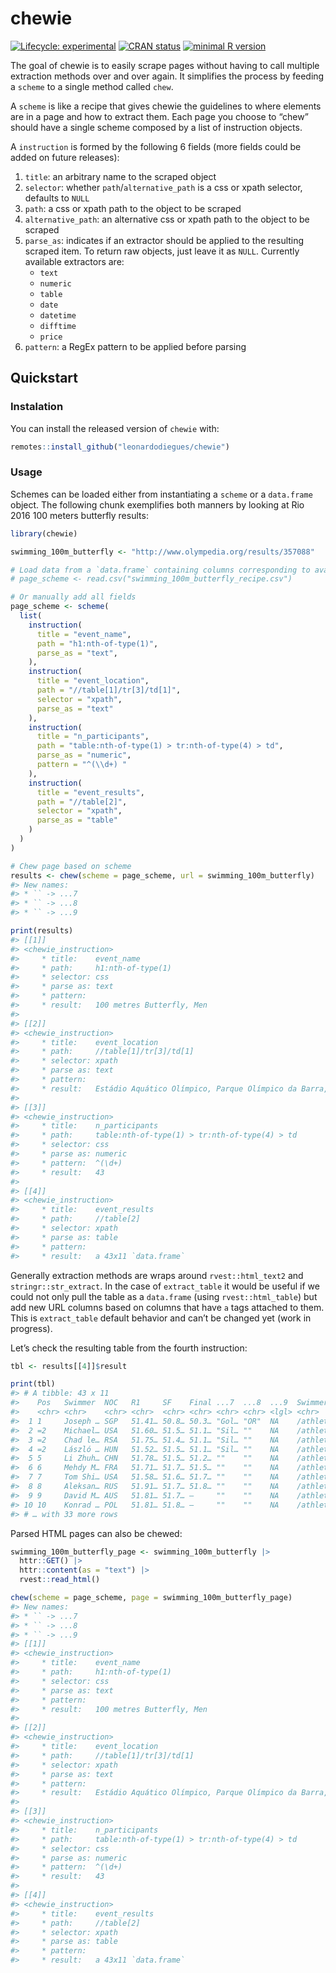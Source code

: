 
<!-- README.md is generated from README.Rmd. Please edit that file -->

# chewie

<!-- badges: start -->

[![Lifecycle:
experimental](https://img.shields.io/badge/lifecycle-experimental-orange.svg)](https://www.tidyverse.org/lifecycle/#experimental)
[![CRAN
status](https://www.r-pkg.org/badges/version/chewie)](https://CRAN.R-project.org/package=chewie)
[![minimal R
version](https://img.shields.io/badge/R%3E%3D-4.1.0-6666ff.svg)](https://cran.r-project.org/)
<!-- badges: end -->

The goal of chewie is to easily scrape pages without having to call
multiple extraction methods over and over again. It simplifies the
process by feeding a `scheme` to a single method called `chew`.

A `scheme` is like a recipe that gives chewie the guidelines to where
elements are in a page and how to extract them. Each page you choose to
“chew” should have a single scheme composed by a list of instruction
objects.

A `instruction` is formed by the following 6 fields (more fields could
be added on future releases):

1.  `title`: an arbitrary name to the scraped object
2.  `selector`: whether `path`/`alternative_path` is a css or xpath
    selector, defaults to `NULL`
3.  `path`: a css or xpath path to the object to be scraped
4.  `alternative_path`: an alternative css or xpath path to the object
    to be scraped
5.  `parse_as`: indicates if an extractor should be applied to the
    resulting scraped item. To return raw objects, just leave it as
    `NULL`. Currently available extractors are:
    -   `text`
    -   `numeric`
    -   `table`
    -   `date`
    -   `datetime`
    -   `difftime`
    -   `price`
6.  `pattern`: a RegEx pattern to be applied before parsing

## Quickstart

### Instalation

You can install the released version of `chewie` with:

``` r
remotes::install_github("leonardodiegues/chewie")
```

### Usage

Schemes can be loaded either from instantiating a `scheme` or a
`data.frame` object. The following chunk exemplifies both manners by
looking at Rio 2016 100 meters butterfly results:

``` r
library(chewie)

swimming_100m_butterfly <- "http://www.olympedia.org/results/357088"

# Load data from a `data.frame` containing columns corresponding to available fields.
# page_scheme <- read.csv("swimming_100m_butterfly_recipe.csv")

# Or manually add all fields
page_scheme <- scheme(
  list(
    instruction(
      title = "event_name",
      path = "h1:nth-of-type(1)",
      parse_as = "text",
    ),
    instruction(
      title = "event_location",
      path = "//table[1]/tr[3]/td[1]",
      selector = "xpath",
      parse_as = "text"
    ),
    instruction(
      title = "n_participants",
      path = "table:nth-of-type(1) > tr:nth-of-type(4) > td",
      parse_as = "numeric",
      pattern = "^(\\d+) "
    ),
    instruction(
      title = "event_results",
      path = "//table[2]",
      selector = "xpath",
      parse_as = "table"
    )
  )
)

# Chew page based on scheme
results <- chew(scheme = page_scheme, url = swimming_100m_butterfly)
#> New names:
#> * `` -> ...7
#> * `` -> ...8
#> * `` -> ...9

print(results)
#> [[1]]
#> <chewie_instruction>
#>     * title:    event_name
#>     * path:     h1:nth-of-type(1)
#>     * selector: css
#>     * parse as: text
#>     * pattern:  
#>     * result:   100 metres Butterfly, Men
#> 
#> [[2]]
#> <chewie_instruction>
#>     * title:    event_location
#>     * path:     //table[1]/tr[3]/td[1]
#>     * selector: xpath
#>     * parse as: text
#>     * pattern:  
#>     * result:   Estádio Aquático Olímpico, Parque Olímpico da Barra, Barra da Tijuca, Rio de Janeiro
#> 
#> [[3]]
#> <chewie_instruction>
#>     * title:    n_participants
#>     * path:     table:nth-of-type(1) > tr:nth-of-type(4) > td
#>     * selector: css
#>     * parse as: numeric
#>     * pattern:  ^(\d+) 
#>     * result:   43
#> 
#> [[4]]
#> <chewie_instruction>
#>     * title:    event_results
#>     * path:     //table[2]
#>     * selector: xpath
#>     * parse as: table
#>     * pattern:  
#>     * result:   a 43x11 `data.frame`
```

Generally extraction methods are wraps around `rvest::html_text2` and
`stringr::str_extract`. In the case of `extract_table` it would be
useful if we could not only pull the table as a `data.frame` (using
`rvest::html_table`) but add new URL columns based on columns that have
`a` tags attached to them. This is `extract_table` default behavior and
can’t be changed yet (work in progress).

Let’s check the resulting table from the fourth instruction:

``` r
tbl <- results[[4]]$result

print(tbl)
#> # A tibble: 43 x 11
#>    Pos   Swimmer  NOC   R1     SF    Final ...7  ...8  ...9  Swimmer_url NOC_url
#>    <chr> <chr>    <chr> <chr>  <chr> <chr> <chr> <chr> <lgl> <chr>       <chr>  
#>  1 1     Joseph … SGP   51.41… 50.8… 50.3… "Gol… "OR"  NA    /athletes/… /count…
#>  2 =2    Michael… USA   51.60… 51.5… 51.1… "Sil… ""    NA    /athletes/… /count…
#>  3 =2    Chad le… RSA   51.75… 51.4… 51.1… "Sil… ""    NA    /athletes/… /count…
#>  4 =2    László … HUN   51.52… 51.5… 51.1… "Sil… ""    NA    /athletes/… /count…
#>  5 5     Li Zhuh… CHN   51.78… 51.5… 51.2… ""    ""    NA    /athletes/… /count…
#>  6 6     Mehdy M… FRA   51.71… 51.7… 51.5… ""    ""    NA    /athletes/… /count…
#>  7 7     Tom Shi… USA   51.58… 51.6… 51.7… ""    ""    NA    /athletes/… /count…
#>  8 8     Aleksan… RUS   51.91… 51.7… 51.8… ""    ""    NA    /athletes/… /count…
#>  9 9     David M… AUS   51.81… 51.7… –     ""    ""    NA    /athletes/… /count…
#> 10 10    Konrad … POL   51.81… 51.8… –     ""    ""    NA    /athletes/… /count…
#> # … with 33 more rows
```

Parsed HTML pages can also be chewed:

``` r
swimming_100m_butterfly_page <- swimming_100m_butterfly |>
  httr::GET() |> 
  httr::content(as = "text") |> 
  rvest::read_html()

chew(scheme = page_scheme, page = swimming_100m_butterfly_page)
#> New names:
#> * `` -> ...7
#> * `` -> ...8
#> * `` -> ...9
#> [[1]]
#> <chewie_instruction>
#>     * title:    event_name
#>     * path:     h1:nth-of-type(1)
#>     * selector: css
#>     * parse as: text
#>     * pattern:  
#>     * result:   100 metres Butterfly, Men
#> 
#> [[2]]
#> <chewie_instruction>
#>     * title:    event_location
#>     * path:     //table[1]/tr[3]/td[1]
#>     * selector: xpath
#>     * parse as: text
#>     * pattern:  
#>     * result:   Estádio Aquático Olímpico, Parque Olímpico da Barra, Barra da Tijuca, Rio de Janeiro
#> 
#> [[3]]
#> <chewie_instruction>
#>     * title:    n_participants
#>     * path:     table:nth-of-type(1) > tr:nth-of-type(4) > td
#>     * selector: css
#>     * parse as: numeric
#>     * pattern:  ^(\d+) 
#>     * result:   43
#> 
#> [[4]]
#> <chewie_instruction>
#>     * title:    event_results
#>     * path:     //table[2]
#>     * selector: xpath
#>     * parse as: table
#>     * pattern:  
#>     * result:   a 43x11 `data.frame`
```
